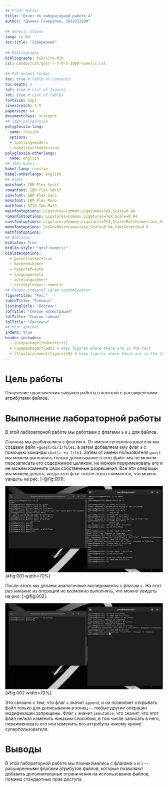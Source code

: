 ```yaml
---
## Front matter
title: "Отчет по лабораторной работе 4"
author: "Даниил Генералов, 1032212280"

## Generic otions
lang: ru-RU
toc-title: "Содержание"

## Bibliography
bibliography: bib/cite.bib
csl: pandoc/csl/gost-r-7-0-5-2008-numeric.csl

## Pdf output format
toc: true # Table of contents
toc-depth: 2
lof: true # List of figures
lot: true # List of tables
fontsize: 12pt
linestretch: 1.5
papersize: a4
documentclass: scrreprt
## I18n polyglossia
polyglossia-lang:
  name: russian
  options:
  - spelling=modern
  - babelshorthands=true
polyglossia-otherlangs:
  name: english
## I18n babel
babel-lang: russian
babel-otherlangs: english
## Fonts
mainfont: IBM Plex Serif
romanfont: IBM Plex Serif
sansfont: IBM Plex Sans
monofont: IBM Plex Mono
mathfont: STIX Two Math
mainfontoptions: Ligatures=Common,Ligatures=TeX,Scale=0.94
romanfontoptions: Ligatures=Common,Ligatures=TeX,Scale=0.94
sansfontoptions: Ligatures=Common,Ligatures=TeX,Scale=MatchLowercase,Scale=0.94
monofontoptions: Scale=MatchLowercase,Scale=0.94,FakeStretch=0.9
mathfontoptions:
## Biblatex
biblatex: true
biblio-style: "gost-numeric"
biblatexoptions:
  - parentracker=true
  - backend=biber
  - hyperref=auto
  - language=auto
  - autolang=other*
  - citestyle=gost-numeric
## Pandoc-crossref LaTeX customization
figureTitle: "Рис."
tableTitle: "Таблица"
listingTitle: "Листинг"
lofTitle: "Список иллюстраций"
lotTitle: "Список таблиц"
lolTitle: "Листинги"
## Misc options
indent: true
header-includes:
  - \usepackage{indentfirst}
  - \usepackage{float} # keep figures where there are in the text
  - \floatplacement{figure}{H} # keep figures where there are in the text
---
```


# Цель работы

Получение практических навыков работы в консоли с расширенными
атрибутами файлов.

# Выполнение лабораторной работы

В этой лабораторной работе мы работаем с флагами `a` и `i` для файлов.

Сначала мы разбираемся с флагом `a`. От имени суперпользователя мы создаем файл `~guest/dir1/file1`,
а затем добавляем ему флаг `a` с помощью команды `chattr +a file1`.
Затем от имени пользователя `guest` мы можем выполнять только дописывание в этот файл:
мы не можем перезаписать его содержимое целиком, не можем переименовать его и не можем изменить свои собственные разрешения.
Все эти операции мы можем делать, когда этот флаг после этого снимается,
что можно увидеть на рис. [-@fig:001].

![chattr](image/Screenshot_1.png){#fig:001 width=70%}

После этого мы делаем аналогичные эксперименты с флагом `i`.
На этот раз никакие из операций не возможно выполнять, что можно увидеть на рис. [-@fig:002].

![chattr](image/Screenshot_2.png){#fig:002 width=70%}

Это связано с тем, что флаг `a` значит `append`, и он позволяет открывать файл только для дописывания в конец -- любые другие операции модификации запрещены.
Флаг `i` значит `immutable`, что значит, что этот файл нельзя изменить никаким способом, в том числе записать в него, переименовать его или изменить его аттрибуты никому кроме суперпользователя.

# Выводы

В этой лабораторной работе мы познакомились с флагами `a` и `i` --
расширенными флагами атрибутов файлов, которые позволяют добавить дополнительные ограничения на использование файлов,
помимо стандартных прав доступа.
